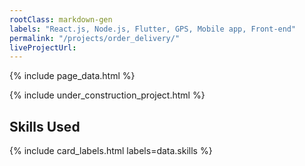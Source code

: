 ```yaml
---
rootClass: markdown-gen
labels: "React.js, Node.js, Flutter, GPS, Mobile app, Front-end"
permalink: "/projects/order_delivery/"
liveProjectUrl: 
---
```


{% include page_data.html %}

{% include under_construction_project.html %}

## Skills Used

{% include card_labels.html labels=data.skills %}